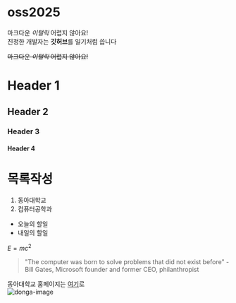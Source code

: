 # oss2025

마크다운 *이탤릭* 어렵지 않아요!  
진정한 개발자는 **깃허브**를 일기처럼 씁니다  

~~마크다운 *이탤릭* 어렵지 않아요!~~

# Header 1
## Header 2
### Header 3
#### Header 4

# 목록작성
1. 동아대학교
2. 컴퓨터공학과

- 오늘의 할일  
- 내일의 할일

$E=mc^2$

> "The computer was born to solve problems that did not exist before" - Bill Gates, Microsoft founder and former CEO, philanthropist

동아대학교 홈페이지는 [여기](https://www.donga.ac.kr)로  
![donga-image](https://www.google.com/imgres?q=%EB%8F%99%EC%95%84%EB%8C%80%20%EB%A1%9C%EA%B3%A0&imgurl=https%3A%2F%2Fwwwold.donga.ac.kr%2FWeb2017%2FSub%2F001004001_2021_symbol.jpg&imgrefurl=https%3A%2F%2Fwwwold.donga.ac.kr%2FgzSub_001004.aspx&docid=H9tOKZofwEIKrM&tbnid=5o69ZNwUxetDFM&vet=12ahUKEwjFg62g9_6LAxWKb_UHHUG_N0oQM3oECB0QAA..i&w=197&h=196&hcb=2&ved=2ahUKEwjFg62g9_6LAxWKb_UHHUG_N0oQM3oECB0QAA)


